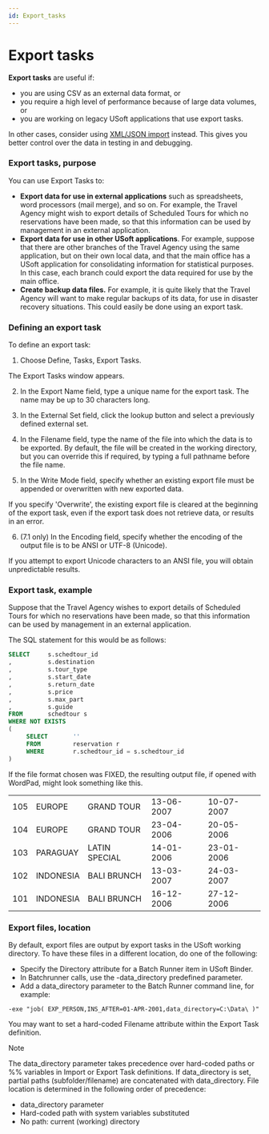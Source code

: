 ```yaml
---
id: Export_tasks
---
```


# Export tasks

**Export tasks** are useful if:

- you are using CSV as an external data format, or
- you require a high level of performance because of large data volumes, or
- you are working on legacy USoft applications that use export tasks.

In other cases, consider using [XML/JSON import](/docs/Repositories/Data_flow_control_with_XML_or_JSON/Data_flow_control_with_XML_or_JSON.md) instead. This gives you better control over the data in testing in and debugging.

### Export tasks, purpose

You can use Export Tasks to:

- **Export data for use in external applications** such as spreadsheets, word processors (mail merge), and so on. For example, the Travel Agency might wish to export details of Scheduled Tours for which no reservations have been made, so that this information can be used by management in an external application.
- **Export data for use in other USoft applications**. For example, suppose that there are other branches of the Travel Agency using the same application, but on their own local data, and that the main office has a USoft application for consolidating information for statistical purposes. In this case, each branch could export the data required for use by the main office.
- **Create backup data files.** For example, it is quite likely that the Travel Agency will want to make regular backups of its data, for use in disaster recovery situations. This could easily be done using an export task.

### Defining an export task

To define an export task:

1. Choose Define, Tasks, Export Tasks.

The Export Tasks window appears.

2. In the Export Name field, type a unique name for the export task. The name may be up to 30 characters long.

3. In the External Set field, click the lookup button and select a previously defined external set.

4. In the Filename field, type the name of the file into which the data is to be exported. By default, the file will be created in the working directory, but you can override this if required, by typing a full pathname before the file name.

5. In the Write Mode field, specify whether an existing export file must be appended or overwritten with new exported data.

If you specify 'Overwrite', the existing export file is cleared at the beginning of the export task, even if the export task does not retrieve data, or results in an error.

6. (7.1 only) In the Encoding field, specify whether the encoding of the output file is to be ANSI or UTF-8 (Unicode).

If you attempt to export Unicode characters to an ANSI file, you will obtain unpredictable results.

### Export task, example

Suppose that the Travel Agency wishes to export details of Scheduled Tours for which no reservations have been made, so that this information can be used by management in an external application.

The SQL statement for this would be as follows:

```sql
SELECT     s.schedtour_id
,          s.destination
,          s.tour_type
,          s.start_date
,          s.return_date
,          s.price
,          s.max_part
,          s.guide
FROM       schedtour s
WHERE NOT EXISTS 
(
     SELECT       ''
     FROM         reservation r
     WHERE        r.schedtour_id = s.schedtour_id
)

```

If the file format chosen was FIXED, the resulting output file, if opened with WordPad, might look something like this.

|        |        |        |        |        |
|--------|--------|--------|--------|--------|
|105     |EUROPE  |GRAND TOUR|13-06-2007|10-07-2007|
|104     |EUROPE  |GRAND TOUR|23-04-2006|20-05-2006|
|103     |PARAGUAY|LATIN SPECIAL|14-01-2006|23-01-2006|
|102     |INDONESIA|BALI BRUNCH|13-03-2007|24-03-2007|
|101     |INDONESIA|BALI BRUNCH|16-12-2006|27-12-2006|



### Export files, location

By default, export files are output by export tasks in the USoft working directory. To have these files in a different location, do one of the following:

- Specify the Directory attribute for a Batch Runner item in USoft Binder.
- In Batchrunner calls, use the -data_directory predefined parameter.
- Add a data_directory parameter to the Batch Runner command line, for example:

```
-exe "job( EXP_PERSON,INS_AFTER=01-APR-2001,data_directory=C:\Data\ )"

```

You may want to set a hard-coded Filename attribute within the Export Task definition.

> [!NOTE]
> The data_directory parameter takes precedence over hard-coded paths or %% variables in Import or Export Task definitions. If data_directory is set, partial paths (subfolder/filename) are concatenated with data_directory. File location is determined in the following order of precedence:

- data_directory parameter
- Hard-coded path with system variables substituted
- No path: current (working) directory